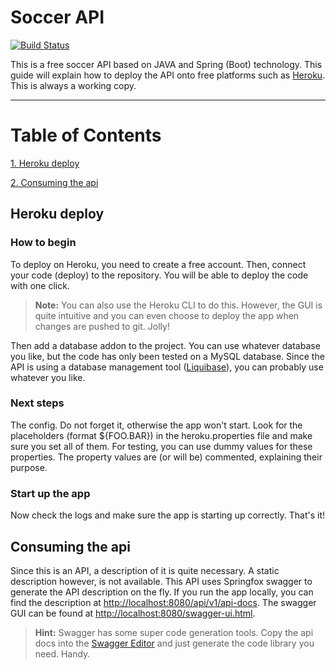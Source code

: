 Soccer API
===================

[![Build Status](https://travis-ci.org/tdedobbeleer/soccer-ws.svg?branch=master)](https://travis-ci.org/tdedobbeleer/soccer-ws)
<br>

This is a free soccer API based on JAVA and Spring (Boot) technology. This guide will explain how to deploy the API onto free platforms such as [Heroku](https://www.heroku.com "Heroku"). This is always a working copy.

----------

# Table of Contents
[1. Heroku deploy](#heroku-deploy)

[2. Consuming the api](#consuming-the-api)


## Heroku deploy
### How to begin
To deploy on Heroku, you need to create a free account. Then, connect your code (deploy) to the repository. You will be able to deploy the code with one click. 

> **Note:**
> You can also use the Heroku CLI to do this. However, the GUI is quite intuitive and you can even choose to deploy the app when changes are pushed to git. Jolly!

Then add a database addon to the project. You can use whatever database you like, but the code has only been tested on a MySQL database. Since the API is using a database management tool ([Liquibase](https://www.liquibase.org)), you can probably use whatever you like.

### Next steps
The config. Do not forget it, otherwise the app won't start. Look for the placeholders (format ${FOO.BAR}) in the heroku.properties file and make sure you set all of them. For testing, you can use dummy values for these properties. The property values are (or will be) commented, explaining their purpose.

### Start up the app
Now check the logs and make sure the app is starting up correctly. That's it!

## Consuming the api

Since this is an API, a description of it is quite necessary. A static description however, is not available. This API uses Springfox swagger to generate the API description on the fly. If you run the app locally, you can find the description at [http://localhost:8080/api/v1/api-docs](http://localhost:8080/api/v1/api-docs). The swagger GUI can be found at [http://localhost:8080/swagger-ui.html](http://localhost:8080/swagger-ui.html).

> **Hint:**
> Swagger has some super code generation tools. Copy the api docs into the [Swagger Editor](http://editor.swagger.io) and just generate the code library you need. Handy.
